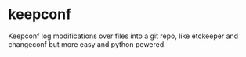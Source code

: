 keepconf
========

Keepconf log modifications over files into a git repo, like etckeeper and changeconf but more easy and python powered.
